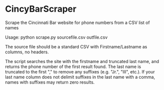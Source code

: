 # CincyBarScraper
Scrape the Cincinnati Bar website for phone numbers from a CSV list of names

Usage: python scrape.py sourcefile.csv outfile.csv

The source file should be a standard CSV with Firstname/Lastname as columns, no headers.

The script searches the site with the firstname and truncated last name, and returns the phone number of the first result found.  The last name is truncated to the first "," to remove any suffixes (e.g. "Jr.", "III", etc.). If your last name column does not delimit suffixes in the last name with a comma, names with suffixes may return zero results.

